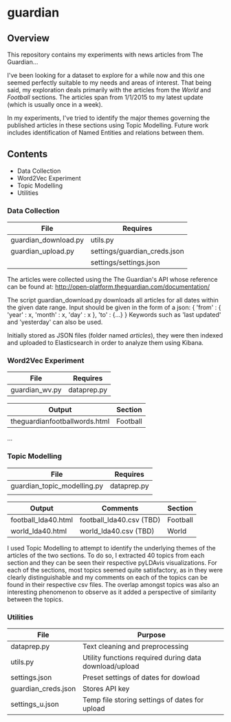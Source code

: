 # guardian

## Overview

This repository contains my experiments with news articles from The Guardian...

I've been looking for a dataset to explore for a while now and this one seemed perfectly suitable to my needs and areas of interest.
That being said, my exploration deals primarily with the articles from the _World_ and _Football_ sections. The articles span from 1/1/2015 to my latest update (which is usually once in a week).

In my experiments, I've tried to identify the major themes governing the published articles in these sections using Topic Modelling.
Future work includes identification of Named Entities and relations between them.

## Contents
* Data Collection 
* Word2Vec Experiment
* Topic Modelling 
* Utilities

### Data Collection

| File | Requires |
| ---- | ---- |
| guardian_download.py | utils.py |
| guardian_upload.py | settings/guardian_creds.json |
|   | settings/settings.json |

The articles were collected using the The Guardian's API whose reference can be found at: 
http://open-platform.theguardian.com/documentation/

The script guardian_download.py downloads all articles for all dates within the given date range.
Input should be given in the form of a json:
{
  'from' : {
    'year' : x,
    'month' : x,
    'day' : x
    },
  'to' : {...}
}
Keywords such as 'last updated' and 'yesterday' can also be used.

Initially stored as JSON files (folder named _articles_), they were then indexed and uploaded to Elasticsearch in order to analyze them using Kibana.

### Word2Vec Experiment

| File | Requires | 
| ---- | ---- |
| guardian_wv.py | dataprep.py | 

| Output | Section |
| ---- | ---- |
| theguardianfootballwords.html | Football |

...

### Topic Modelling

| File | Requires |
| ---- | ---- |
| guardian_topic_modelling.py | dataprep.py |
|   |   |

| Output | Comments | Section |
| ---- | ---- | ---- |
| football_lda40.html | football_lda40.csv (TBD) | Football |
| world_lda40.html | world_lda40.csv (TBD) | World |

I used Topic Modelling to attempt to identify the underlying themes of the articles of the two sections. To do so, I extracted 40 topics from each section and they can be seen their respective pyLDAvis visualizations. 
For each of the sections, most topics seemed quite satisfactory, as in they were clearly distinguishable and my comments on each of the topics can be found in their respective csv files.
The overlap amongst topics was also an interesting phenomenon to observe as it added a perspective of similarity between the topics.

### Utilities

| File | Purpose |
| ---- | ----|
| dataprep.py | Text cleaning and preprocessing |
| utils.py | Utility functions required during data download/upload |
| settings.json | Preset settings of dates for dowload |
| guardian_creds.json | Stores API key |
| settings_u.json | Temp file storing settings of dates for upload |
